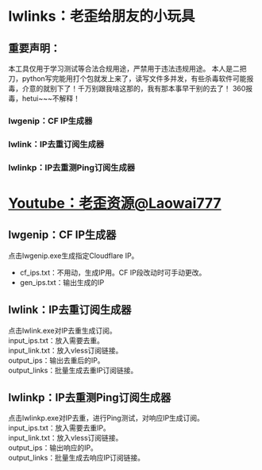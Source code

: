 lwlinks：老歪给朋友的小玩具
===
## 重要声明：
本工具仅用于学习测试等合法合规用途，严禁用于违法违规用途。
本人是二把刀，python写完能用打个包就发上来了，读写文件多并发，有些杀毒软件可能报毒，介意的就别下了！千万别跟我啥这那的，我有那本事早干别的去了！
360报毒，hetui~~~不解释！

### lwgenip：CF IP生成器  
### lwlink：IP去重订阅生成器  
### lwlinkp：IP去重测Ping订阅生成器  

# [Youtube：老歪资源@Laowai777](https://www.youtube.com/channel/UCU6Z6AuEqq5xTk52PiUE7lA)

## lwgenip：CF IP生成器
点击lwgenip.exe生成指定Cloudflare IP。  
- cf_ips.txt：不用动，生成IP用。CF IP段改动时可手动更改。  
- gen_ips.txt：输出生成的IP  

## lwlink：IP去重订阅生成器
点击lwlink.exe对IP去重生成订阅。  
input_ips.txt：放入需要去重。  
input_link.txt：放入vless订阅链接。  
output_ips：输出去重后的IP。  
output_links：批量生成去重IP订阅链接。  

## lwlinkp：IP去重测Ping订阅生成器
点击lwlinkp.exe对IP去重，进行Ping测试，对响应IP生成订阅。  
input_ips.txt：放入需要去重IP。  
input_link.txt：放入vless订阅链接。  
output_ips：输出响应的IP。  
output_links：批量生成去响应IP订阅链接。  


